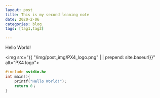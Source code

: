 ```yaml
---
layout: post
title: This is my second leaning note
date: 2020-2-06
categories: blog
tags: [tag1,tag2]

---
```


Hello World!

<img src="{{ "/img/post_img/PX4_logo.png" | | prepend: site.baseurl}}" alt="PX4 logo">

```cpp
#include <stdio.h>
int main(){
    printf("Hello World!");
    return 0；
}
```